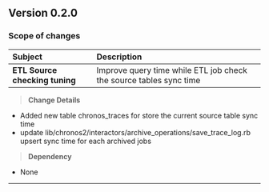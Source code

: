 ## Version 0.2.0

### Scope of changes

|**Subject**|**Description**|
|:------------------------------------|:--------------------------------|
|**ETL Source checking tuning**  | Improve query time while ETL job check the source tables sync time |


>**Change Details**

- Added new table chronos_traces for store the current source table sync time
- update lib/chronos2/interactors/archive_operations/save_trace_log.rb upsert sync time for each archived jobs

>**Dependency**
- None
----

